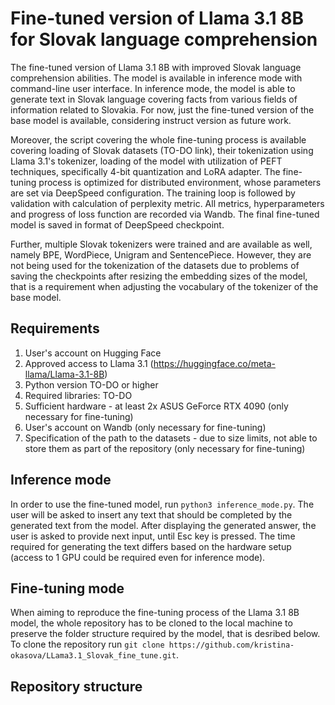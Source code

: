 # Fine-tuned version of Llama 3.1 8B for Slovak language comprehension 

The fine-tuned version of Llama 3.1 8B with improved Slovak language comprehension abilities. The model is available in inference mode with command-line user interface. In inference mode, the model is able to generate text in Slovak language covering facts from various fields of information related to Slovakia. For now, just the fine-tuned version of the base model is available, considering instruct version as future work.

Moreover, the script covering the whole fine-tuning process is available covering loading of Slovak datasets (TO-DO link), their tokenization using Llama 3.1's tokenizer, loading of the model with utilization of PEFT techniques, specifically 4-bit quantization and LoRA adapter. The fine-tuning process is optimized for distributed environment, whose parameters are set via DeepSpeed configuration. The training loop is followed by validation with calculation of perplexity metric. All metrics, hyperparameters and progress of loss function are recorded via Wandb. The final fine-tuned model is saved in format of DeepSpeed checkpoint.

Further, multiple Slovak tokenizers were trained and are available as well, namely BPE, WordPiece, Unigram and SentencePiece. However, they are not being used for the tokenization of the datasets due to problems of saving the checkpoints after resizing the embedding sizes of the model, that is a requirement when adjusting the vocabulary of the tokenizer of the base model.

## Requirements
1. User's account on Hugging Face
2. Approved access to Llama 3.1 (https://huggingface.co/meta-llama/Llama-3.1-8B)
3. Python version TO-DO or higher
4. Required libraries: TO-DO
5. Sufficient hardware - at least 2x ASUS GeForce RTX 4090 (only necessary for fine-tuning)
6. User's account on Wandb (only necessary for fine-tuning)
7. Specification of the path to the datasets - due to size limits, not able to store them as part of the repository (only necessary for fine-tuning)

## Inference mode
In order to use the fine-tuned model, run `python3 inference_mode.py`. The user will be asked to insert any text that should be completed by the generated text from the model. After displaying the generated answer, the user is asked to provide next input, until Esc key is pressed. The time required for generating the text differs based on the hardware setup (access to 1 GPU could be required even for inference mode).

## Fine-tuning mode
When aiming to reproduce the fine-tuning process of the Llama 3.1 8B model, the whole repository has to be cloned to the local machine to preserve the folder structure required by the model, that is desribed below. To clone the repository run `git clone https://github.com/kristina-okasova/LLama3.1_Slovak_fine_tune.git`.

## Repository structure
